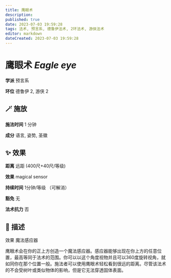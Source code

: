 ```yaml
---
title: 鹰眼术
description: 
published: true
date: 2023-07-03 19:59:28
tags: 法术, 预言系, 德鲁伊法术, 2环法术, 游侠法术
editor: markdown
dateCreated: 2023-07-03 19:59:28
---
```


# **鹰眼术** *Eagle eye*

**学派** 预言系 

**环位** 德鲁伊 2, 游侠 2

## 🪄 施放

**施法时间** 1 分钟

**成分** 语言, 姿势, 圣徽

## ✨ 效果  

**距离** 远距 (400尺+40尺/等级) 

**效果** magical sensor 

**持续时间** 1分钟/等级 （可解消） 

**豁免** 无

**法术抗力** 否

## 📖 描述

效果              魔法感应器

鹰眼术会在你的正上方创造一个魔法感应器。感应器能够出现在你上方的任意位置，最高等同于法术的范围。你可以以这个角度视物并且可以360度旋转视角，就如同你在那个位置一般。施法者可以使用鹰眼术轻松看到很远的距离。尽管该法术的不会受树叶或类似物体的影响，但是它无法穿透固体表面。
    